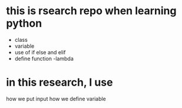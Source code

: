 # this is rsearch repo when learning python

- class
- variable
 - use of if else and elif
 - define function 
 -lambda
 # in this research, I use
 how we put input 
 how we define variable
